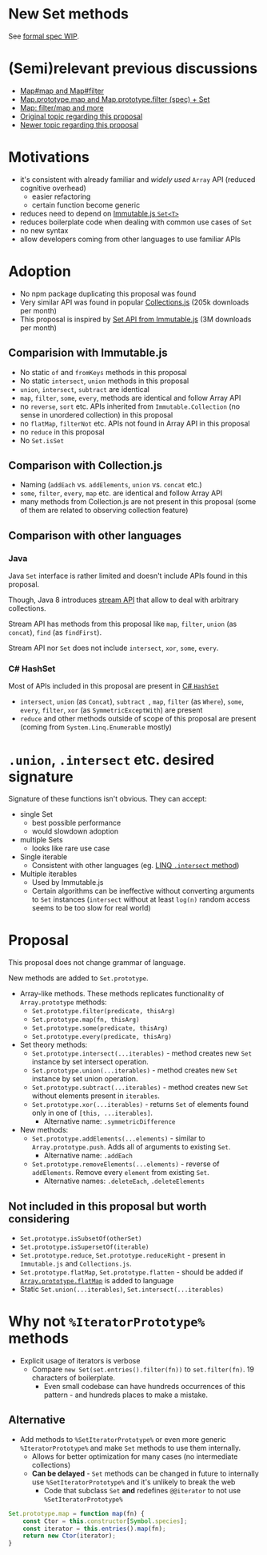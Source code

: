 # New Set methods

See [formal spec WIP](https://ginden.github.io/set-methods/).

# (Semi)relevant previous discussions

* [Map#map and Map#filter](https://github.com/tc39/ecma262/pull/13)
* [Map.prototype.map and Map.prototype.filter (spec) + Set](https://esdiscuss.org/notes/2014-11-19)
* [Map: filter/map and more](https://esdiscuss.org/topic/map-filter-map-and-more)
* [Original topic regarding this proposal](https://esdiscuss.org/topic/new-set-prototype-methods)
* [Newer topic regarding this proposal](https://esdiscuss.org/topic/new-set-methods-again)
 

# Motivations

* it's consistent with already familiar and *widely used* `Array` API (reduced cognitive overhead)
  * easier refactoring
  * certain function become generic
* reduces need to depend on [Immutable.js `Set<T>`](https://facebook.github.io/immutable-js/docs/#/Set)
* reduces boilerplate code when dealing with common use cases of `Set`
* no new syntax
* allow developers coming from other languages to use familiar APIs

# Adoption

* No npm package duplicating this proposal was found
* Very similar API was found in popular [Collections.js](https://www.npmjs.com/package/collections) (205k downloads per month)
* This proposal is inspired by [Set<T> API from Immutable.js](https://facebook.github.io/immutable-js/docs/#/Set) (3M downloads per month)

## Comparision with Immutable.js

* No static `of` and `fromKeys` methods in this proposal
* No static `intersect`, `union` methods in this proposal
* `union`, `intersect`, `subtract` are identical
* `map`, `filter`, `some`, `every`,   methods are identical and follow Array API
* no `reverse`, `sort` etc. APIs inherited from `Immutable.Collection` (no sense in unordered collection) in this proposal
* no `flatMap`, `filterNot` etc. APIs not found in Array API in this proposal
* no `reduce` in this proposal
* No `Set.isSet`

## Comparison with Collection.js

* Naming (`addEach` vs. `addElements`, `union` vs. `concat` etc.)
* `some`, `filter`, `every`, `map` etc. are identical and follow Array API
* many methods from Collection.js are not present in this proposal (some of them are related to observing collection feature)

## Comparison with other languages

### Java

Java `Set` interface is rather limited and doesn't include APIs found in this proposal.

Though, Java 8 introduces [stream API](http://docs.oracle.com/javase/8/docs/api/java/util/stream/package-summary.html) that allow to deal with arbitrary collections.

Stream API has methods from this proposal like `map`, `filter`, `union` (as `concat`), `find` (as `findFirst`).

Stream API nor `Set` does not include `intersect`, `xor`, `some`, `every`.


### C# HashSet

Most of APIs included in this proposal are present in [C# `HashSet`](https://msdn.microsoft.com/en-us/library/bb359438.aspx)

* `intersect`, `union` (as `Concat`), `subtract `,  `map`, `filter` (as `Where`), `some`, `every`, `filter`, `xor` (as `SymmetricExceptWith`) are present
* `reduce` and other methods outside of scope of this proposal are present (coming from `System.Linq.Enumerable` mostly)

# `.union`, `.intersect` etc. desired signature

Signature of these functions isn't obvious. They can accept:

* single Set
  * best possible performance
  * would slowdown adoption
* multiple Sets
  * looks like rare use case
* Single iterable
  * Consistent with other languages (eg. [LINQ `.intersect` method](https://msdn.microsoft.com/en-us/library/bb460136(v=vs.100).aspx))
* Multiple iterables
  * Used by Immutable.js
  * Certain algorithms can be ineffective without converting arguments to `Set` instances (`intersect` without at least `log(n)` random access seems to be too slow for real world)


# Proposal

This proposal does not change grammar of language. 

New methods are added to `Set.prototype`.

* Array-like methods. These methods replicates functionality of `Array.prototype` methods:
  * `Set.prototype.filter(predicate, thisArg)`
  * `Set.prototype.map(fn, thisArg)`
  * `Set.prototype.some(predicate, thisArg)`
  * `Set.prototype.every(predicate, thisArg)`
* Set theory methods:
  * `Set.prototype.intersect(...iterables)` - method creates new `Set` instance by set intersect operation.
  * `Set.prototype.union(...iterables)` - method creates new `Set` instance by set union operation.
  * `Set.prototype.subtract(...iterables)` - method creates new `Set` without elements present in `iterables`.
  * `Set.prototype.xor(...iterables)` - returns `Set` of elements found only in one of `[this, ...iterables]`.
    * Alternative name: `.symmetricDifference`
* New methods:
  * `Set.prototype.addElements(...elements)` - similar to `Array.prototype.push`. Adds all of arguments to existing `Set`.
    * Alternative name: `.addEach`
  * `Set.prototype.removeElements(...elements)` - reverse of `addElements`. Remove every `element` from existing `Set`.
    * Alternative names: `.deleteEach`, `.deleteElements`

## Not included in this proposal but worth considering

* `Set.prototype.isSubsetOf(otherSet)`
* `Set.prototype.isSupersetOf(iterable)`
* `Set.prototype.reduce`, `Set.prototype.reduceRight` - present in `Immutable.js` and `Collections.js`. 
* `Set.prototype.flatMap`, `Set.prototype.flatten` - should be added if [`Array.prototype.flatMap`](https://github.com/tc39/proposal-flatMap) is added to language
* Static `Set.union(...iterables)`, `Set.intersect(...iterables)`

# Why not `%IteratorPrototype%` methods

* Explicit usage of iterators is verbose
  * Compare `new Set(set.entries().filter(fn))` to `set.filter(fn)`. 19 characters of boilerplate.
    * Even small codebase can have hundreds occurrences of this pattern - and hundreds places to make a mistake.

## Alternative

* Add methods to `%SetIteratorPrototype%` or even more generic `%IteratorPrototype%` and make `Set` methods to use them internally.
    * Allows for better optimization for many cases (no intermediate collections)
    * **Can be delayed** - `Set` methods can be changed in future to internally use `%SetIteratorPrototype%` and it's unlikely to break the web
        * Code that subclass `Set` **and** redefines `@@iterator` to not use `%SetIteratorPrototype%`
    
```javascript
Set.prototype.map = function map(fn) {
    const Ctor = this.constructor[Symbol.species];
    const iterator = this.entries().map(fn);
    return new Ctor(iterator);
}
```